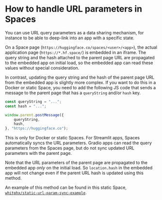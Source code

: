 # How to handle URL parameters in Spaces

You can use URL query parameters as a data sharing mechanism, for instance to be able to deep-link into an app with a specific state.

On a Space page (`https://huggingface.co/spaces/<user>/<app>`), the actual application page (`https://*.hf.space/`) is embedded in an iframe. The query string and the hash attached to the parent page URL are propagated to the embedded app on initial load, so the embedded app can read these values without special consideration.

In contrast, updating the query string and the hash of the parent page URL from the embedded app is slightly more complex.
If you want to do this in a Docker or static Space, you need to add the following JS code that sends a message to the parent page that has a `queryString` and/or `hash` key.

```js
const queryString = "...";
const hash = "...";

window.parent.postMessage({
    queryString,
    hash,
}, "https://huggingface.co");
```

This is only for Docker or static Spaces.
For Streamlit apps, Spaces automatically syncs the URL parameters. Gradio apps can read the query parameters from the Spaces page, but do not sync updated URL parameters with the parent page.

Note that the URL parameters of the parent page are propagated to the embedded app *only* on the initial load. So `location.hash` in the embedded app will not change even if the parent URL hash is updated using this method.

An example of this method can be found in this static Space,
[`whitphx/static-url-param-sync-example`](https://huggingface.co/spaces/whitphx/static-url-param-sync-example).
